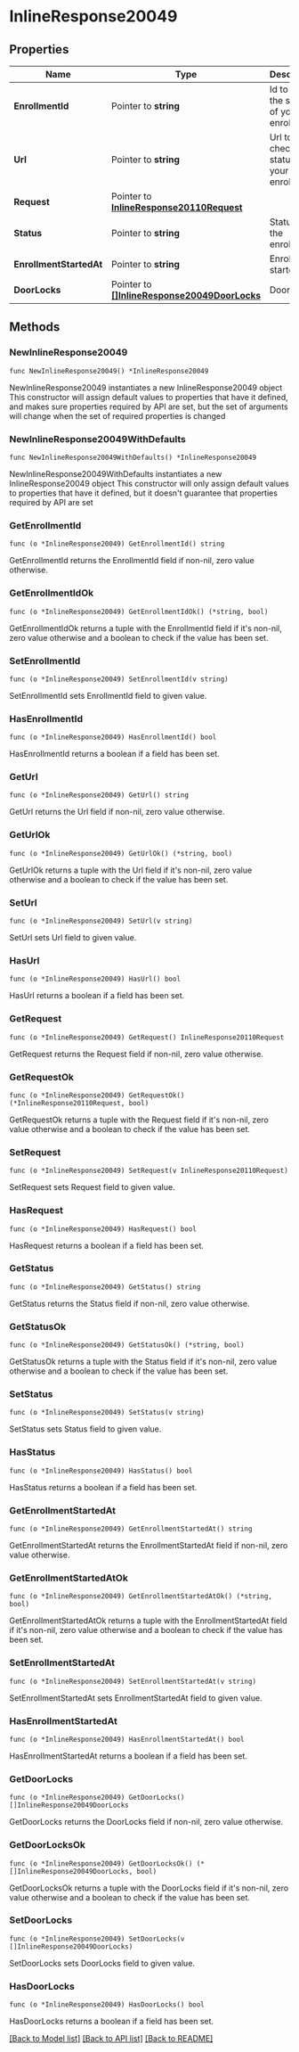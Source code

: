# InlineResponse20049

## Properties

Name | Type | Description | Notes
------------ | ------------- | ------------- | -------------
**EnrollmentId** | Pointer to **string** | Id to check the status of your enrollment | [optional] 
**Url** | Pointer to **string** | Url to check the status of your enrollment | [optional] 
**Request** | Pointer to [**InlineResponse20110Request**](InlineResponse20110Request.md) |  | [optional] 
**Status** | Pointer to **string** | Status of the enrollment | [optional] 
**EnrollmentStartedAt** | Pointer to **string** | Enrollment started at | [optional] 
**DoorLocks** | Pointer to [**[]InlineResponse20049DoorLocks**](InlineResponse20049DoorLocks.md) | Door locks | [optional] 

## Methods

### NewInlineResponse20049

`func NewInlineResponse20049() *InlineResponse20049`

NewInlineResponse20049 instantiates a new InlineResponse20049 object
This constructor will assign default values to properties that have it defined,
and makes sure properties required by API are set, but the set of arguments
will change when the set of required properties is changed

### NewInlineResponse20049WithDefaults

`func NewInlineResponse20049WithDefaults() *InlineResponse20049`

NewInlineResponse20049WithDefaults instantiates a new InlineResponse20049 object
This constructor will only assign default values to properties that have it defined,
but it doesn't guarantee that properties required by API are set

### GetEnrollmentId

`func (o *InlineResponse20049) GetEnrollmentId() string`

GetEnrollmentId returns the EnrollmentId field if non-nil, zero value otherwise.

### GetEnrollmentIdOk

`func (o *InlineResponse20049) GetEnrollmentIdOk() (*string, bool)`

GetEnrollmentIdOk returns a tuple with the EnrollmentId field if it's non-nil, zero value otherwise
and a boolean to check if the value has been set.

### SetEnrollmentId

`func (o *InlineResponse20049) SetEnrollmentId(v string)`

SetEnrollmentId sets EnrollmentId field to given value.

### HasEnrollmentId

`func (o *InlineResponse20049) HasEnrollmentId() bool`

HasEnrollmentId returns a boolean if a field has been set.

### GetUrl

`func (o *InlineResponse20049) GetUrl() string`

GetUrl returns the Url field if non-nil, zero value otherwise.

### GetUrlOk

`func (o *InlineResponse20049) GetUrlOk() (*string, bool)`

GetUrlOk returns a tuple with the Url field if it's non-nil, zero value otherwise
and a boolean to check if the value has been set.

### SetUrl

`func (o *InlineResponse20049) SetUrl(v string)`

SetUrl sets Url field to given value.

### HasUrl

`func (o *InlineResponse20049) HasUrl() bool`

HasUrl returns a boolean if a field has been set.

### GetRequest

`func (o *InlineResponse20049) GetRequest() InlineResponse20110Request`

GetRequest returns the Request field if non-nil, zero value otherwise.

### GetRequestOk

`func (o *InlineResponse20049) GetRequestOk() (*InlineResponse20110Request, bool)`

GetRequestOk returns a tuple with the Request field if it's non-nil, zero value otherwise
and a boolean to check if the value has been set.

### SetRequest

`func (o *InlineResponse20049) SetRequest(v InlineResponse20110Request)`

SetRequest sets Request field to given value.

### HasRequest

`func (o *InlineResponse20049) HasRequest() bool`

HasRequest returns a boolean if a field has been set.

### GetStatus

`func (o *InlineResponse20049) GetStatus() string`

GetStatus returns the Status field if non-nil, zero value otherwise.

### GetStatusOk

`func (o *InlineResponse20049) GetStatusOk() (*string, bool)`

GetStatusOk returns a tuple with the Status field if it's non-nil, zero value otherwise
and a boolean to check if the value has been set.

### SetStatus

`func (o *InlineResponse20049) SetStatus(v string)`

SetStatus sets Status field to given value.

### HasStatus

`func (o *InlineResponse20049) HasStatus() bool`

HasStatus returns a boolean if a field has been set.

### GetEnrollmentStartedAt

`func (o *InlineResponse20049) GetEnrollmentStartedAt() string`

GetEnrollmentStartedAt returns the EnrollmentStartedAt field if non-nil, zero value otherwise.

### GetEnrollmentStartedAtOk

`func (o *InlineResponse20049) GetEnrollmentStartedAtOk() (*string, bool)`

GetEnrollmentStartedAtOk returns a tuple with the EnrollmentStartedAt field if it's non-nil, zero value otherwise
and a boolean to check if the value has been set.

### SetEnrollmentStartedAt

`func (o *InlineResponse20049) SetEnrollmentStartedAt(v string)`

SetEnrollmentStartedAt sets EnrollmentStartedAt field to given value.

### HasEnrollmentStartedAt

`func (o *InlineResponse20049) HasEnrollmentStartedAt() bool`

HasEnrollmentStartedAt returns a boolean if a field has been set.

### GetDoorLocks

`func (o *InlineResponse20049) GetDoorLocks() []InlineResponse20049DoorLocks`

GetDoorLocks returns the DoorLocks field if non-nil, zero value otherwise.

### GetDoorLocksOk

`func (o *InlineResponse20049) GetDoorLocksOk() (*[]InlineResponse20049DoorLocks, bool)`

GetDoorLocksOk returns a tuple with the DoorLocks field if it's non-nil, zero value otherwise
and a boolean to check if the value has been set.

### SetDoorLocks

`func (o *InlineResponse20049) SetDoorLocks(v []InlineResponse20049DoorLocks)`

SetDoorLocks sets DoorLocks field to given value.

### HasDoorLocks

`func (o *InlineResponse20049) HasDoorLocks() bool`

HasDoorLocks returns a boolean if a field has been set.


[[Back to Model list]](../README.md#documentation-for-models) [[Back to API list]](../README.md#documentation-for-api-endpoints) [[Back to README]](../README.md)


